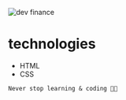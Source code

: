 ![dev finance](https://github.com/saragoncalvess/markdowns/blob/main/markdownFinance.png)

# technologies
- HTML
- CSS

~~~ ~~~
Never stop learning & coding 👩‍💻
